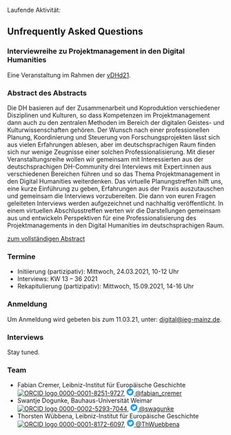 Laufende Aktivität:
## Unfrequently Asked Questions
### Interviewreihe zu Projektmanagement in den Digital Humanities

Eine Veranstaltung im Rahmen der [vDHd21](https://vdhd2021.hypotheses.org/187).

### Abstract des Abstracts
Die DH basieren auf der Zusammenarbeit und Koproduktion verschiedener Disziplinen und Kulturen, so dass Kompetenzen im Projektmanagement dann auch zu den zentralen Methoden im Bereich der digitalen Geistes- und Kulturwissenschaften gehören. Der Wunsch nach einer professionellen Planung, Koordinierung und Steuerung von Forschungsprojekten lässt sich aus vielen Erfahrungen ablesen, aber im deutschsprachigen Raum finden sich nur wenige Zeugnisse einer solchen Professionalisierung. Mit dieser Veranstaltungsreihe wollen wir gemeinsam mit Interessierten aus der deutschsprachigen DH-Community drei Interviews mit Expert:innen aus verschiedenen Bereichen führen und so das Thema Projektmanagement in den Digital Humanities weiterdenken. Das virtuelle Planungstreffen hilft uns, eine kurze Einführung zu geben, Erfahrungen aus der Praxis auszutauschen und gemeinsam die Interviews vorzubereiten. Die dann von euren Fragen geleiteten Interviews werden aufgezeichnet und nachhaltig veröffentlicht. In einem virtuellen Abschlusstreffen werten wir die Darstellungen gemeinsam aus und entwickeln Perspektiven für eine Professionalisierung des Projektmanagements in den Digital Humanities im deutschsprachigen Raum. 

[zum vollständigen Abstract](unfaq-abstract.md
)

### Termine
- Initiierung (partizipativ): Mittwoch, 24.03.2021, 10-12 Uhr
- Interviews: KW 13 – 36 2021
- Rekapitulierung (partizipativ): Mittwoch, 15.09.2021, 14-16 Uhr

### Anmeldung
Um Anmeldung wird gebeten bis zum 11.03.21, unter: [digital@ieg-mainz.de](mailto:digital@ieg-mainz.de).

### Interviews
Stay tuned.

### Team
- Fabian Cremer, Leibniz-Institut für Europäische Geschichte \
<a href="https://orcid.org/0000-0001-8251-9727"><img alt="ORCID logo" src="https://orcid.org/sites/default/files/images/orcid_16x16.png" style="height:16px; width:16px"> 0000-0001-8251-9727</a>, <a href="https://twitter.com/fabian_cremer"><img alt="Twitter logo" src="https://github.com/ieg-dhr/vdhd-abstracts-labor/raw/main/files/Twitter_Social_Icon_Circle_Color.png" height="16px" width="16px"> @fabian_cremer</a>
- Swantje Dogunke, Bauhaus-Universität Weimar \
<a href="https://orcid.org/0000-0002-5293-7044"><img alt="ORCID logo" src="https://orcid.org/sites/default/files/images/orcid_16x16.png" style="height:16px; width:16px"> 0000-0002-5293-7044</a>, <a href="https://twitter.com/swagunke"><img alt="Twitter logo" src="https://github.com/ieg-dhr/vdhd-abstracts-labor/raw/main/files/Twitter_Social_Icon_Circle_Color.png" height="16px" width="16px"> @swagunke</a>
- Thorsten Wübbena, Leibniz-Institut für Europäische Geschichte \
<a href="https://orcid.org/0000-0001-8172-6097"><img alt="ORCID logo" src="https://orcid.org/sites/default/files/images/orcid_16x16.png" style="height:16px; width:16px"> 0000-0001-8172-6097</a>, <a href="https://twitter.com/ThWuebbena"><img alt="Twitter logo" src="https://github.com/ieg-dhr/vdhd-abstracts-labor/raw/main/files/Twitter_Social_Icon_Circle_Color.png" height="16px" width="16px"> @ThWuebbena</a>
